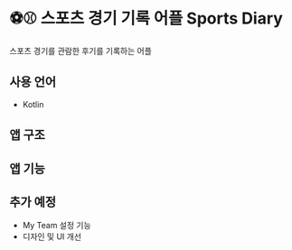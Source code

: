 # ⚽️⚾️ 스포츠 경기 기록 어플 Sports Diary
스포츠 경기를 관람한 후기를 기록하는 어플

## 사용 언어
- Kotlin

## 앱 구조

## 앱 기능

## 추가 예정
- My Team 설정 기능
- 디자인 및 UI 개선
